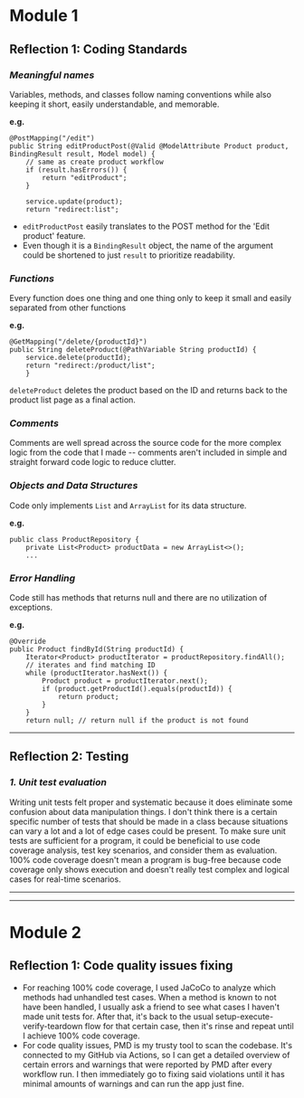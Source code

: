 # Module 1

## Reflection 1: Coding Standards

### _Meaningful names_
Variables, methods, and classes follow naming conventions while also keeping it short, easily understandable, and memorable.

**e.g.**
```
@PostMapping("/edit")
public String editProductPost(@Valid @ModelAttribute Product product, BindingResult result, Model model) {
    // same as create product workflow
    if (result.hasErrors()) {
        return "editProduct";
    }

    service.update(product);
    return "redirect:list";
```
* `editProductPost` easily translates to the POST method for the 'Edit product' feature.
* Even though it is a `BindingResult` object, the name of the argument could be shortened to just `result` to prioritize readability.

### _Functions_
Every function does one thing and one thing only to keep it small and easily separated from other functions

**e.g.**
```
@GetMapping("/delete/{productId}")
public String deleteProduct(@PathVariable String productId) {
    service.delete(productId);
    return "redirect:/product/list";
    }
```
`deleteProduct` deletes the product based on the ID and returns back to the product list page as a final action.

### _Comments_
Comments are well spread across the source code for the more complex logic from the code that I made -- comments aren't included in simple and straight forward code logic to reduce clutter.

### _Objects and Data Structures_
Code only implements `List` and `ArrayList` for its data structure.

**e.g.**
```
public class ProductRepository {
    private List<Product> productData = new ArrayList<>();
    ...
```

### _Error Handling_
Code still has methods that returns null and there are no utilization of exceptions.

**e.g.**
```
@Override
public Product findById(String productId) {
    Iterator<Product> productIterator = productRepository.findAll();
    // iterates and find matching ID
    while (productIterator.hasNext()) {
        Product product = productIterator.next();
        if (product.getProductId().equals(productId)) {
            return product;
        }
    }
    return null; // return null if the product is not found
```

---

## Reflection 2: Testing

### _1. Unit test evaluation_
Writing unit tests felt proper and systematic because it does eliminate some confusion about data manipulation things.
I don't think there is a certain specific number of tests that should be made in a class because situations can vary a
lot and a lot of edge cases could be present. To make sure unit tests are sufficient for a program, it could be beneficial
to use code coverage analysis, test key scenarios, and consider them as evaluation. 100% code coverage doesn't mean a
program is bug-free because code coverage only shows execution and doesn't really test complex and logical cases for
real-time scenarios.

---

---

# Module 2

## Reflection 1: Code quality issues fixing

* For reaching 100% code coverage, I used JaCoCo to analyze which methods had unhandled test cases. When a method is known
to not have been handled, I usually ask a friend to see what cases I haven't made unit tests for. After that, it's back to
the usual setup-execute-verify-teardown flow for that certain case, then it's rinse and repeat until I achieve 100% code
coverage.
* For code quality issues, PMD is my trusty tool to scan the codebase. It's connected to my GitHub via Actions, so I can get
a detailed overview of certain errors and warnings that were reported by PMD after every workflow run. I then immediately go
to fixing said violations until it has minimal amounts of warnings and can run the app just fine.
